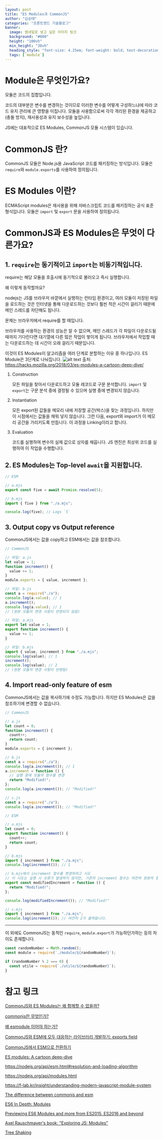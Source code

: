 ```yaml
---
layout: post  
title: "ES Modules과 CommonJS"
author: "김승태"
categories: "프론트엔드 기술블로그"
banner:
  image: 썸네일로 넣고 싶은 이미지 링크
  background: "#000"
  height: "100vh"
  min_height: "38vh"
  heading_style: "font-size: 4.25em; font-weight: bold; text-decoration: underline"
  tags: [`module`]
---
```


# Module은 무엇인가요?

모듈은 코드의 집합입니다.

코드의 대부분은 변수를 변경하는 것이므로 이러한 변수를 어떻게 구성하느냐에 따라 코드 유지 관리에 큰 영향을 미칩니다. 모듈을 사용함으로써 각각 격리된 환경을 제공하고(충돌 방지), 재사용성과 유지 보수성을 높입니다.

JS에는 대표적으로 ES Modules, CommonJS 모듈 시스템이 있습니다.

# CommonJS 란?

CommonJS 모듈은 Node.js용 JavaScript 코드를 패키징하는 방식입니다. 모듈은 `require`와 `module.exports`를 사용하여 정의됩니다.

# ES Modules 이란?

ECMAScript modules은 재사용을 위해 자바스크립트 코드를 패키징하는 공식 표준 형식입니다. 모듈은 `import` 및 `export` 문을 사용하여 정의됩니다.

# CommonJS과 ES Modules은 무엇이 다른가요?

## 1. `require`는 동기적이고 `import`는 비동기적입니다.

require는 해당 모듈을 호출시에 동기적으로 불러오고 즉시 실행합니다.

왜 이렇게 동작할까요?

nodejs는 JS를 브라우저 바깥에서 실행하는 런타임 환경이고, 여러 모듈이 저장된 파일을 로드하는 것은 인터넷을 통해 다운로드하는 것보다 훨씬 적은 시간이 걸리기 때문에 메인 스레드를 차단해도 됩니다.

문제는 브라우저에서 require를 할 때입니다.

브라우저를 사용하는 환경의 성능은 알 수 없으며, 메인 스레드가 각 파일이 다운로드될 때까지 기다린다면 대기열에 다른 많은 작업이 쌓이게 됩니다. 브라우저에서 작업할 때는 다운로드하는 데 시간이 오래 걸리기 때문입니다.

이것이 ES Modules이 알고리즘을 여러 단계로 분할하는 이유 중 하나입니다. ES Module은 3단계로 나눠집니다.
![alt text](https://raw.githubusercontent.com/Kernel360/blog-image/main/2024/0920/3.png)
출처: https://hacks.mozilla.org/2018/03/es-modules-a-cartoon-deep-dive/

1. Construction

   모든 파일을 찾아서 다운로드하고 모듈 레코드로 구문 분석합니다. `import` 및 `export`는 구문 분석 중에 결정될 수 있으며 실행 중에 변경되지 않습니다.

2. Instantiation

   모든 export된 값들을 메모리 내에 저장할 공간(박스)을 찾는 과정입니다. 하지만 이 시점에서는 값들을 채워 넣지 않습니다. 그런 다음, export와 import가 이 메모리 공간을 가리키도록 만듭니다. 이 과정을 Linking이라고 합니다.

3. Evaluation

   코드를 실행하여 변수의 실제 값으로 상자를 채웁니다. JS 엔진은 최상위 코드를 실행하여 이 작업을 수행합니다.

## 2. ES Modules는 Top-level `await`을 지원합니다.

```js
// ESM

// a.mjs
export const five = await Promise.resolve(5);

// b.mjs
import { five } from "./a.mjs";

console.log(five); // Logs `5`
```

## 3. Output copy vs Output reference

CommonJS에서는 값을 copy하고 ESM에서는 값을 참조합니다.

```js
// CommonJS

// 파일: a.js
let value = 1;
function increment() {
  value += 1;
}
module.exports = { value, increment };

// 파일: b.js
const a = require("./a");
console.log(a.value); // 1
a.increment();
console.log(a.value); // 1
// (원본 모듈의 변경 사항이 반영되지 않음)
```

```js
// 파일: a.mjs
export let value = 1;
export function increment() {
  value += 1;
}

// 파일: b.mjs
import { value, increment } from "./a.mjs";
console.log(value); // 1
increment();
console.log(value); // 2
// (원본 모듈의 변경 사항이 반영됨)
```

## 4. Import read-only feature of esm

CommonJS에서는 값을 복사하기에 수정도 가능합니다. 하지만 ES Modules은 값을 참조하기에 변경할 수 없습니다.

```js
// CommonJS

// a.js
let count = 0;
function increment() {
  count++;
  return count;
}
module.exports = { increment };

// b.js
const a = require("./a");
console.log(a.increment()); // 1
a.increment = function () {
  // 실행 중에 모듈의 함수를 변경
  return "Modified!";
};
console.log(a.increment()); // "Modified!"

// c.js
const a = require("./a");
console.log(a.increment()); // "Modified!"
```

```js
// ESM

// a.mjs
let count = 0;
export function increment() {
  count++;
  return count;
}

// b.mjs
import { increment } from "./a.mjs";
console.log(increment()); // 1

// b.mjs에서 increment 함수를 변경하려고 시도
// 이 시도는 실행 시 오류가 발생하지 않지만, 기존의 increment 함수는 여전히 원본의 함수입니다.
export const modifiedIncrement = function () {
  return "Modified!";
};

console.log(modifiedIncrement()); // "Modified!"

// c.mjs
import { increment } from "./a.mjs";
console.log(increment()); // 여전히 2가 출력됩니다.
```

---

이 외에도 CommonJS는 동적인 `require`, `module.export`가 가능하던가하는 등의 차이도 존재합니다.

```js
const randomNumber = Math.random();
const module = require(`./module/${randomNumber}`);

if (randomNumber % 2 === 0) {
  const utile = require(`./utile/${randomNumber}`);
}
```

# 참고 링크

[CommonJS와 ES Modules는 왜 함께할 수 없을까?](https://yceffort.kr/2020/08/commonjs-esmodules)

[commonjs란 무엇인가?](https://yceffort.kr/2023/05/what-is-commonjs)

[왜 esmodule 이어야 하는가?](https://yceffort.kr/2023/05/why-esmodule)

[CommonJS와 ESM에 모두 대응하는 라이브러리 개발하기: exports field](https://toss.tech/article/commonjs-esm-exports-field)

[CommonJS에서 ESM으로 전환하기](https://tech.kakao.com/posts/605)

[ES modules: A cartoon deep-dive](https://hacks.mozilla.org/2018/03/es-modules-a-cartoon-deep-dive/)

https://nodejs.org/api/esm.html#resolution-and-loading-algorithm

https://nodejs.org/api/modules.html

https://f-lab.kr/insight/understanding-modern-javascript-module-system

[The difference between commonjs and esm](https://www.programmersought.com/article/29321724674/)

[ES6 In Depth: Modules](https://hacks.mozilla.org/2015/08/es6-in-depth-modules/)

[Previewing ES6 Modules and more from ES2015, ES2016 and beyond](https://blogs.windows.com/msedgedev/2016/05/17/es6-modules-and-beyond/)

[Axel Rauschmayer's book: "Exploring JS: Modules"](https://exploringjs.com/es6/ch_modules.html#sec_modules-in-javascript)

[Tree Shaking](https://webpack.kr/guides/tree-shaking/)
